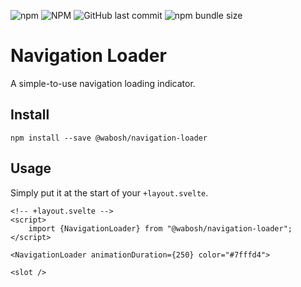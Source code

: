 ![npm](https://img.shields.io/npm/v/@wabosh/navigation-loader)
![NPM](https://img.shields.io/npm/l/@wabosh/navigation-loader)
![GitHub last commit](https://img.shields.io/github/last-commit/wabosh/navigation-loader)
![npm bundle size](https://img.shields.io/bundlephobia/min/@wabosh/navigation-loader@latest)

# Navigation Loader

A simple-to-use navigation loading indicator.

## Install

```
npm install --save @wabosh/navigation-loader
```

## Usage

Simply put it at the start of your `+layout.svelte`.

```svelte
<!-- +layout.svelte -->
<script>
    import {NavigationLoader} from "@wabosh/navigation-loader";
</script>

<NavigationLoader animationDuration={250} color="#7fffd4">

<slot />
```

